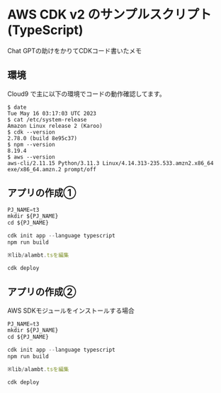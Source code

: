 # AWS CDK v2 のサンプルスクリプト(TypeScript)

Chat GPTの助けをかりてCDKコード書いたメモ

## 環境

Cloud9 で主に以下の環境でコードの動作確認してます。

```console
$ date
Tue May 16 03:17:03 UTC 2023
$ cat /etc/system-release
Amazon Linux release 2 (Karoo)
$ cdk --version
2.78.0 (build 8e95c37)
$ npm --version 
8.19.4
$ aws --version
aws-cli/2.11.15 Python/3.11.3 Linux/4.14.313-235.533.amzn2.x86_64 exe/x86_64.amzn.2 prompt/off
```



## アプリの作成①

```typescript
PJ_NAME=t3
mkdir ${PJ_NAME}
cd ${PJ_NAME}

cdk init app --language typescript
npm run build

※lib/alambt.tsを編集

cdk deploy
```



## アプリの作成②

AWS SDKモジュールをインストールする場合

```typescript
PJ_NAME=t3
mkdir ${PJ_NAME}
cd ${PJ_NAME}

cdk init app --language typescript
npm run build

※lib/alambt.tsを編集

cdk deploy
```

